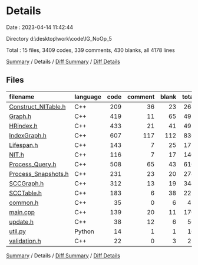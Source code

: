 # Details

Date : 2023-04-14 11:42:44

Directory d:\\desktop\\work\\code\\IG_NoOp_5

Total : 15 files,  3409 codes, 339 comments, 430 blanks, all 4178 lines

[Summary](results.md) / Details / [Diff Summary](diff.md) / [Diff Details](diff-details.md)

## Files
| filename | language | code | comment | blank | total |
| :--- | :--- | ---: | ---: | ---: | ---: |
| [Construct_NITable.h](/Construct_NITable.h) | C++ | 209 | 36 | 23 | 268 |
| [Graph.h](/Graph.h) | C++ | 419 | 11 | 65 | 495 |
| [HRindex.h](/HRindex.h) | C++ | 433 | 21 | 41 | 495 |
| [IndexGraph.h](/IndexGraph.h) | C++ | 607 | 117 | 112 | 836 |
| [Lifespan.h](/Lifespan.h) | C++ | 143 | 7 | 25 | 175 |
| [NIT.h](/NIT.h) | C++ | 116 | 7 | 17 | 140 |
| [Process_Query.h](/Process_Query.h) | C++ | 508 | 65 | 43 | 616 |
| [Process_Snapshots.h](/Process_Snapshots.h) | C++ | 231 | 23 | 20 | 274 |
| [SCCGraph.h](/SCCGraph.h) | C++ | 312 | 13 | 19 | 344 |
| [SCCTable.h](/SCCTable.h) | C++ | 183 | 6 | 38 | 227 |
| [common.h](/common.h) | C++ | 35 | 0 | 6 | 41 |
| [main.cpp](/main.cpp) | C++ | 139 | 20 | 11 | 170 |
| [update.h](/update.h) | C++ | 38 | 12 | 6 | 56 |
| [util.py](/util.py) | Python | 14 | 1 | 1 | 16 |
| [validation.h](/validation.h) | C++ | 22 | 0 | 3 | 25 |

[Summary](results.md) / Details / [Diff Summary](diff.md) / [Diff Details](diff-details.md)